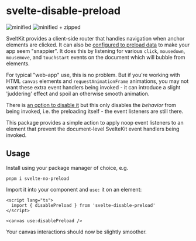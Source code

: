 # svelte-disable-preload

![minified](https://img.shields.io/bundlephobia/min/svelte-disable-preload/0.0.1?style=for-the-badge)
![minified + zipped](https://img.shields.io/bundlephobia/minzip/svelte-disable-preload/0.0.1?style=for-the-badge)

SveltKit provides a client-side router that handles navigation when anchor elements are clicked. It can also be [configured to preload data](https://kit.svelte.dev/docs/link-options) to make your app seem "snappier". It does this by listening for various `click`, `mousedown`, `mousemove`, and `touchstart` events on the document which will bubble from elements.

For typical "web-app" use, this is no problem. But if you're working with HTML `canvas` elements and `requestAnimationFrame` animations, you may not want these extra event handlers being invoked - it can introduce a slight 'juddering' effect and spoil an otherwise smooth animation.

There is [an option to disable it](https://kit.svelte.dev/docs/link-options#disabling-options) but this only disables the _behavior_ from being invoked, i.e. the preloading itself - the event listeners are still there.

This package provides a simple action to apply noop event listeners to an element that prevent the document-level SvelteKit event handlers being invoked.

## Usage

Install using your package manager of choice, e.g.

    pnpm i svelte-no-preload

Import it into your component and `use:` it on an element:

```svelte
<script lang="ts">
  import { disablePreload } from 'svelte-disable-preload'
</script>

<canvas use:disablePreload />
```

Your canvas interactions should now be slightly smoother.
